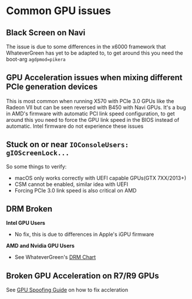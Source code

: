 # Common GPU issues

## Black Screen on Navi

The issue is due to some differences in the x6000 framework that WhateverGreen has yet to be adapted to, to get around this you need the boot-arg `agdpmod=pikera`

## GPU Acceleration issues when mixing different PCIe generation devices

This is most common when running X570 with PCIe 3.0 GPUs like the Radeon VII but can be seen reversed with B450 with Navi GPUs. It's a bug in AMD's firmware with automatic PCI link speed configuration, to get around this you need to force the GPU link speed in the BIOS instead of automatic. Intel firmware do not experience these issues

## Stuck on or near `IOConsoleUsers: gIOScreenLock...`

So some things to verify:

* macOS only works correctly with UEFI capable GPUs(GTX 7XX/2013+)
* CSM cannot be enabled, similar idea with UEFI
* Forcing PCIe 3.0 link speed is also critical on AMD

## DRM Broken

**Intel GPU Users**

* No fix, this is due to differences in Apple's iGPU firmware

**AMD and Nvidia GPU Users**

* See WhateverGreen's [DRM Chart](https://github.com/acidanthera/WhateverGreen/blob/master/Manual/FAQ.Chart.md)

## Broken GPU Acceleration on R7/R9 GPUs

See [GPU Spoofing Guide](https://dortania.github.io/Getting-Started-With-ACPI/Universal/spoof.html) on how to fix accleration
